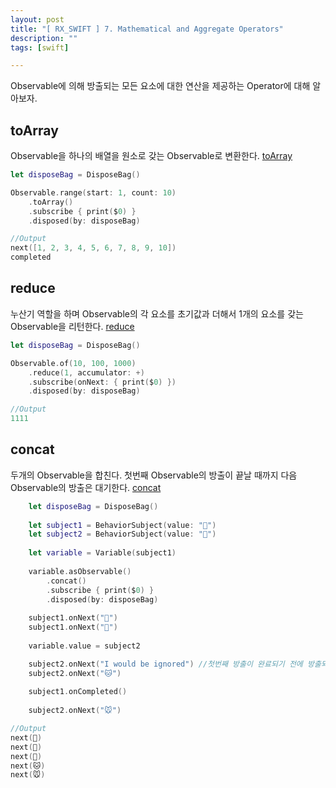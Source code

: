 ```yaml
---
layout: post
title: "[ RX_SWIFT ] 7. Mathematical and Aggregate Operators"
description: ""
tags: [swift]

---
```


Observable에 의해 방출되는 모든 요소에 대한 연산을 제공하는 Operator에 대해 알아보자.  

## toArray
Observable을 하나의 배열을 원소로 갖는 Observable로 변환한다. [toArray](http://reactivex.io/documentation/operators/to.html)

```swift
let disposeBag = DisposeBag()

Observable.range(start: 1, count: 10)
    .toArray()
    .subscribe { print($0) }
    .disposed(by: disposeBag)

//Output
next([1, 2, 3, 4, 5, 6, 7, 8, 9, 10])
completed
```

## reduce
누산기 역할을 하며 Observable의 각 요소를 초기값과 더해서 1개의 요소를 갖는 Observable을 리턴한다. [reduce](http://reactivex.io/documentation/operators/reduce.html)
```swift
let disposeBag = DisposeBag()

Observable.of(10, 100, 1000)
    .reduce(1, accumulator: +)
    .subscribe(onNext: { print($0) })
    .disposed(by: disposeBag)

//Output
1111    
```


## concat 
두개의 Observable을 합친다. 첫번째 Observable의 방출이 끝날 때까지 다음 Observable의 방출은 대기한다. [concat](http://reactivex.io/documentation/operators/concat.html)

```swift
    let disposeBag = DisposeBag()
    
    let subject1 = BehaviorSubject(value: "🍎")
    let subject2 = BehaviorSubject(value: "🐶")
    
    let variable = Variable(subject1)
    
    variable.asObservable()
        .concat()
        .subscribe { print($0) }
        .disposed(by: disposeBag)
    
    subject1.onNext("🍐")
    subject1.onNext("🍊")
    
    variable.value = subject2

    subject2.onNext("I would be ignored") //첫번째 방출이 완료되기 전에 방출되었기때문에 무시됨
    subject2.onNext("🐱")
    
    subject1.onCompleted()
    
    subject2.onNext("🐭")

//Output
next(🍎)
next(🍐)
next(🍊)
next(🐱)
next(🐭)
```
